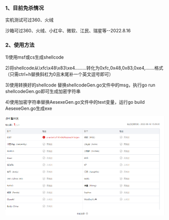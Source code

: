 ### 1、目前免杀情况
实机测试可过360、火绒

沙箱可过360、火绒、小红伞、微软、江民、瑞星等--2022.8.16

### 2、使用方法

1)使用msf或cs生成shellcode

2)将shellcode从\xfc\x48\x83\xe4.........转化为0xfc,0x48,0x83,0xe4,.......格式（只需ctrl+h替换斜杠为0且末尾补一个英文逗号即可）

3)使用转换好的shellcode 替换shellcodeGen.go文件中的msg，执行go run shellcodeGen.go即可生成加密字符串

4)使用加密字符串替换AesexeGen.go文件中的text变量，运行go build AesexeGen.go生成exe


![](https://github.com/echohun/miansha/blob/main/go2/1.png?raw=true)